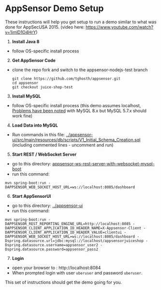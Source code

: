 AppSensor Demo Setup
=========

These instructions will help you get setup to run a demo similar to what was done for AppSecUSA 2015. (video here: https://www.youtube.com/watch?v=1imlD1O4HrY)

1. **Install Java 8**

  - follow OS-specific install process
  
2. **Get AppSensor Code**

  - clone the repo fork and switch to the appsensor-nodejs-test branch
  
    ```
    git clone https://github.com/tghosth/appsensor.git
    cd appsensor
    git checkout juice-shop-test
    ```
3. **Install MySQL**

  - follow OS-specific install process (this demo assumes localhost, [Problems have been noted](https://github.com/jtmelton/appsensor/issues/87) with MySQL 8.x but MySQL 5.7.x should work fine)  
  
4. **Load Data into MySQL**

  - Run commands in this file: [../appsensor-ui/src/main/resources/db/scripts/V1_Initial_Schema_Creation.sql](../appsensor-ui/src/main/resources/db/scripts/V1_Initial_Schema_Creation.sql) (including commented lines - uncomment and run)

5. **Start REST / WebSocket Server**

  - go to this directory: [appsensor-ws-rest-server-with-websocket-mysql-boot](appsensor-ws-rest-server-with-websocket-mysql-boot)
  - run this command:
  
  ```
  mvn spring-boot:run -DAPPSENSOR_WEB_SOCKET_HOST_URL=ws://localhost:8085/dashboard
  ```

6. **Start AppSensorUI**

  - go to this directory: [../appsensor-ui](../appsensor-ui)
  - run this command:
  
  ```
  mvn spring-boot:run -DAPPSENSOR_REST_REPORTING_ENGINE_URL=http://localhost:8085 -DAPPSENSOR_CLIENT_APPLICATION_ID_HEADER_NAME=X-Appsensor-Client -DAPPSENSOR_CLIENT_APPLICATION_ID_HEADER_VALUE=clientui -DAPPSENSOR_WEB_SOCKET_HOST_URL=ws://localhost:8085/dashboard -Dspring.datasource.url=jdbc:mysql://localhost/appsensorjuiceshop -Dspring.datasource.username=appsensor_user2 -Dspring.datasource.password=appsensor_pass2
  ```
  
7. **Login**

  - open your browser to : http://localhost:8084
  - When prompted login with user ```uberuser``` and password ```uberuser```.
  
  

This set of instructions should get the demo going for you.

